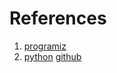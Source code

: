 References
==============

1. [programiz](https://www.programiz.com/python-programming/user-defined-exception)
2. [python](https://realpython.com/python3-object-oriented-programming/)
[github](https://github.com/kjschmidt913/python-bootcamp)

